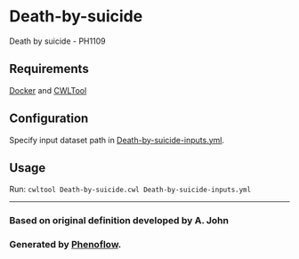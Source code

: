 # Death-by-suicide

Death by suicide - PH1109

## Requirements

[Docker](https://docs.docker.com/install/) and [CWLTool](https://github.com/common-workflow-language/cwltool#install)

## Configuration

Specify input dataset path in [Death-by-suicide-inputs.yml](Death-by-suicide-inputs.yml).

## Usage

Run: `cwltool Death-by-suicide.cwl Death-by-suicide-inputs.yml`

***

### Based on original definition developed by A. John
### Generated by [Phenoflow](https://kclhi.org/phenoflow).
